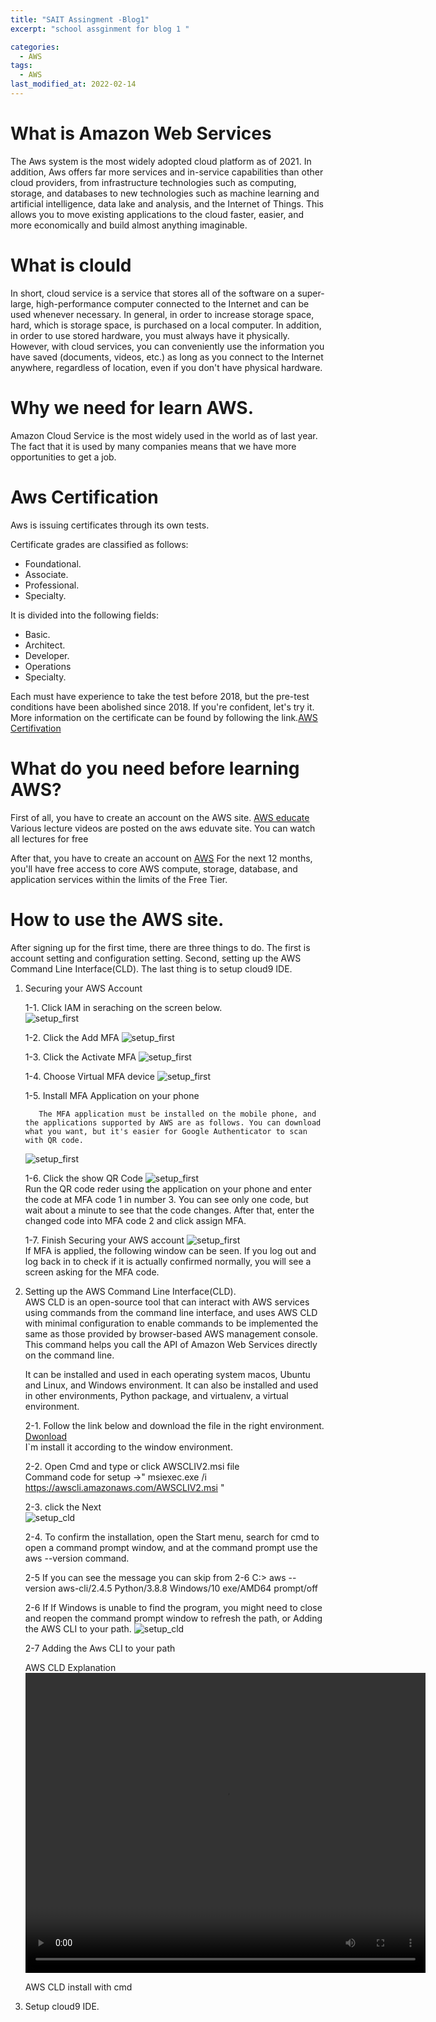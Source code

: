 ```yaml
---
title: "SAIT Assingment -Blog1"
excerpt: "school assginment for blog 1 "

categories:
  - AWS
tags:
  - AWS
last_modified_at: 2022-02-14
---
```


# What is Amazon Web Services

The Aws system is the most widely adopted cloud platform as of 2021.  In addition, Aws offers far more services and in-service capabilities than other cloud providers, from infrastructure technologies such as computing, storage, and databases to new technologies such as machine learning and artificial intelligence, data lake and analysis, and the Internet of Things. This allows you to move existing applications to the cloud faster, easier, and more economically and build almost anything imaginable.



# What is clould

In short, cloud service is a service that stores all of the software on a super-large, high-performance computer connected to the Internet and can be used whenever necessary.  In general, in order to increase storage space, hard, which is storage space, is purchased on a local computer.  In addition, in order to use stored hardware, you must always have it physically.  However, with cloud services, you can conveniently use the information you have saved (documents, videos, etc.) as long as you connect to the Internet anywhere, regardless of location, even if you don't have physical hardware.

# Why we need for learn AWS.

Amazon Cloud Service is the most widely used in the world as of last year. The fact that it is used by many companies means that we have more opportunities to get a job.


# Aws  Certification

Aws is issuing certificates through its own tests.

 Certificate grades are classified as follows:
- Foundational.
- Associate. 
- Professional.
- Specialty.

 It is divided into the following fields:
- Basic.
- Architect.
- Developer.
- Operations
- Specialty.

Each must have experience to take the test before 2018, but the pre-test conditions have been abolished since 2018. If you're confident, let's try it.
More information on the certificate can be found by following the link.[AWS Certifivation](https://aws.amazon.com/certification/exams/?nc1=h_ls)




# What do you need before learning AWS?

First of all, you have to create an account on the AWS site. [AWS educate](https://aws.amazon.com/education/awseducate/?nc1=h_ls)  Various lecture videos are posted on the aws eduvate site. You can watch all lectures for free

After that, you have to create an account on [AWS](https://aws.amazon.com/free/?trk=ps_a134p000003yhMrAAI&trkCampaign=acq_paid_search_brand&sc_channel=ps&sc_campaign=acquisition_CA&sc_publisher=google&sc_category=core-main&sc_country=CA&sc_geo=NAMER&sc_outcome=Acquisition&sc_detail=aws&sc_content=Brand_Core_aws_e&sc_matchtype=e&sc_segment=453053794209&sc_medium=ACQ-P|PS-GO|Brand|Desktop|SU|Core-Main|Core|CA|EN|Text&s_kwcid=AL!4422!3!453053794209!e!!g!!aws&ef_id=Cj0KCQiAmKiQBhClARIsAKtSj-kwDdyP1y_E8ac8drPQq_oSNmFfI9mOglMMVMwwfp-tRU-mOwsAcZgaAqbeEALw_wcB:G:s&s_kwcid=AL!4422!3!453053794209!e!!g!!aws&all-free-tier.sort-by=item.additionalFields.SortRank&all-free-tier.sort-order=asc&awsf.Free%20Tier%20Types=*all&awsf.Free%20Tier%20Categories=*all) 
For the next 12 months, you'll have free access to core AWS compute, storage, database, and application services within the limits of the Free Tier.


# How to use the AWS site.

After signing up for the first time, there are three things to do. The first is account setting and configuration setting. Second, setting up the AWS Command Line Interface(CLD). The last thing is to setup cloud9 IDE.  

1. Securing your AWS Account  
     
    1-1.  Click IAM in seraching on the screen below.  
          ![setup_first](/image/setup-01.jpg)  

    1-2.  Click the Add MFA
          ![setup_first](/image/setup-02.png)  

    1-3.  Click the Activate MFA
          ![setup_first](/image/setup-03.png)  

    1-4.  Choose Virtual MFA device 
          ![setup_first](/image/setup-04.png)  

    1-5.  Install MFA Application on your phone 

          The MFA application must be installed on the mobile phone, and the applications supported by AWS are as follows. You can download what you want, but it's easier for Google Authenticator to scan with QR code.  
          
      ![setup_first](/image/setup-05.png)  

    1-6.  Click the show QR Code 
          ![setup_first](/image/setup-06.png)  
           Run the QR code  reder using the application on your phone and enter the code at  MFA code 1 in number 3. You can see only one code, but wait about a minute to see that the code changes. After that, enter the changed code into MFA code 2 and click assign MFA.

    1-7.  Finish  Securing your AWS account 
          ![setup_first](/image/setup-07.png)    
           If MFA is applied, the following window can be seen.  If you log out and log back in to check if it is actually confirmed normally, you will see a screen asking for the  MFA code.  

2. Setting up the AWS Command Line Interface(CLD).  
   AWS CLD is an open-source tool that can interact with AWS services using commands from the command line interface, and uses AWS CLD with minimal configuration to enable commands to be implemented the same as those provided by browser-based AWS management console.
   This command helps you call the API of Amazon Web Services directly on the command line.

   It can be installed and used in each operating system macos, Ubuntu and Linux, and Windows environment. It can also be installed and used in other environments, Python package, and virtualenv, a virtual environment.  
     
    2-1. Follow the link below and download the file in the right environment.
     [Dwonload](https://docs.aws.amazon.com/cli/latest/userguide/getting-started-install.html)    
      I`m install it according to the window environment.  

    2-2. Open Cmd and type or click AWSCLIV2.msi file  
      Command code for setup ->" msiexec.exe /i https://awscli.amazonaws.com/AWSCLIV2.msi "
   
    2-3. click  the Next  
       ![setup_cld](/image/cli_setup.png) 
    
    2-4. To confirm the installation, open the Start menu, search for cmd to open a command       prompt     window, and at the command prompt use the aws --version command.
     
    
    2-5  If  you can see the message you can skip from 2-6
    C:\> aws --version
    aws-cli/2.4.5 Python/3.8.8 Windows/10 exe/AMD64 prompt/off

    2-6 If If Windows is unable to find the program, you might need to close and reopen the  command      prompt window to refresh the path, or Adding the AWS CLI to your path. 
          ![setup_cld](/image/cli_setup02.png) 
    
    2-7 Adding the Aws CLI to your path
     

   AWS CLD Explanation  
   <video width="640" height="480" controls>
   <source src="/video/saitblog1.mp4" type="video/mp4">
   </video>  
  

    AWS CLD install with cmd
     


3. Setup cloud9 IDE.  
   

